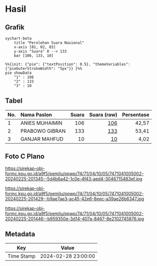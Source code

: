 # Hasil

## Grafik

```mermaid
xychart-beta
    title "Perolehan Suara Nasional"
    x-axis [01, 02, 03]
    y-axis "Suara" 0 --> 133
    bar [106, 133, 10]
```

```mermaid
%%{init: {"pie": {"textPosition": 0.5}, "themeVariables": {"pieOuterStrokeWidth": "5px"}} }%%
pie showData
    "1" : 106
    "2" : 133
    "3" : 10
```

## Tabel

| No. | Nama Paslon    | Suara | Suara (raw) | Persentase |
|:--- |:-------------- | -----:| -----------:| ----------:|
| 1   | ANIES MUHAIMIN | 106   | [106][p-1]  | 42,57      |
| 2   | PRABOWO GIBRAN | 133   | [133][p-2]  | 53,41      |
| 3   | GANJAR MAHFUD  | 10    | [10][p-3]   | 4,02       |


[p-1]: https://github.com/gigit-pemilu/pemilu-2024/blob/main/pilpres/hitung-suara/sub/74-sulawesi-tenggara/sub/71-kota-kendari/sub/04-poasia/sub/1005-anggoeya/sub/002-tps/sub/paslon-1.txt
[p-2]: https://github.com/gigit-pemilu/pemilu-2024/blob/main/pilpres/hitung-suara/sub/74-sulawesi-tenggara/sub/71-kota-kendari/sub/04-poasia/sub/1005-anggoeya/sub/002-tps/sub/paslon-2.txt
[p-3]: https://github.com/gigit-pemilu/pemilu-2024/blob/main/pilpres/hitung-suara/sub/74-sulawesi-tenggara/sub/71-kota-kendari/sub/04-poasia/sub/1005-anggoeya/sub/002-tps/sub/paslon-3.txt

## Foto C Plano

https://sirekap-obj-formc.kpu.go.id/a9f5/pemilu/ppwp/74/71/04/10/05/7471041005002-20240225-201345--5d4b6a42-1c0e-4f43-aed4-3046715483ef.jpg

https://sirekap-obj-formc.kpu.go.id/a9f5/pemilu/ppwp/74/71/04/10/05/7471041005002-20240225-201429--b9ae7ae3-ac45-42e6-8eec-a39ae26b6347.jpg

https://sirekap-obj-formc.kpu.go.id/a9f5/pemilu/ppwp/74/71/04/10/05/7471041005002-20240225-201446--b959350e-3d14-407a-8467-8e2102745876.jpg


## Metadata

| Key        | Value               |
| ---------- | ------------------- |
| Time Stamp | 2024-02-28 23:00:00 |



